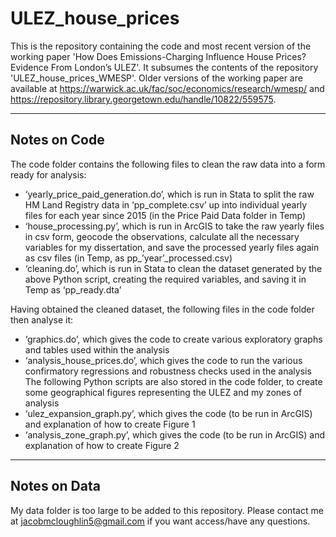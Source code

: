 # ULEZ_house_prices
This is the repository containing the code and most recent version of the working paper 'How Does Emissions-Charging Influence House Prices? Evidence From London’s ULEZ'. It subsumes the contents of the repository 'ULEZ_house_prices_WMESP'. Older versions of the working paper are available at https://warwick.ac.uk/fac/soc/economics/research/wmesp/ and https://repository.library.georgetown.edu/handle/10822/559575.

----

## Notes on Code
The code folder contains the following files to clean the raw data into a form ready for analysis:

-	‘yearly_price_paid_generation.do’, which is run in Stata to split the raw HM Land Registry data in ‘pp_complete.csv’ up into individual yearly files for each year since 2015 (in the Price Paid Data folder in Temp)
-	‘house_processing.py’, which is run in ArcGIS to take the raw yearly files in csv form, geocode the observations, calculate all the necessary variables for my dissertation, and save the processed yearly files again as csv files (in Temp, as pp_’year’_processed.csv)
-	‘cleaning.do’, which is run in Stata to clean the dataset generated by the above Python script, creating the required variables, and saving it in Temp as ‘pp_ready.dta’

Having obtained the cleaned dataset, the following files in the code folder then analyse it:

-	‘graphics.do’, which gives the code to create various exploratory graphs and tables used within the analysis
-	‘analysis_house_prices.do’, which gives the code to run the various confirmatory regressions and robustness checks used in the analysis
The following Python scripts are also stored in the code folder, to create some geographical figures representing the ULEZ and my zones of analysis
-	‘ulez_expansion_graph.py’, which gives the code (to be run in ArcGIS) and explanation of how to create Figure 1
-	‘analysis_zone_graph.py’, which gives the code (to be run in ArcGIS) and explanation of how to create Figure 2
   
----

## Notes on Data
My data folder is too large to be added to this repository. Please contact me at jacobmcloughlin5@gmail.com if you want access/have any questions.
